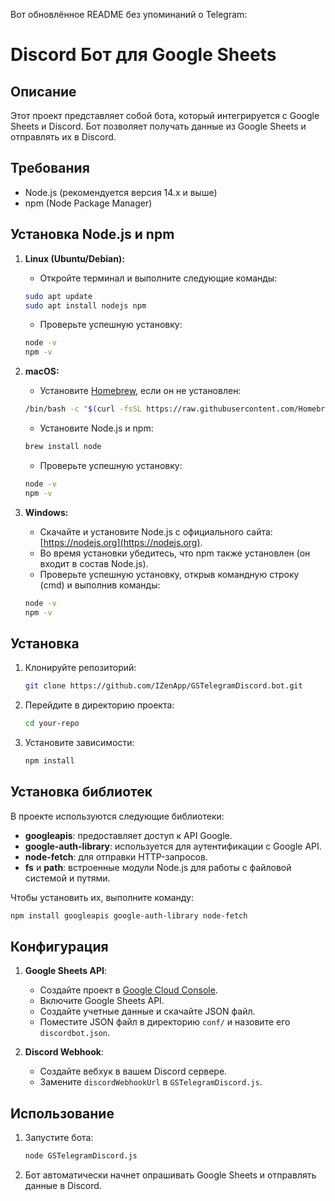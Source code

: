Вот обновлённое README без упоминаний о Telegram:

# Discord Бот для Google Sheets

## Описание
Этот проект представляет собой бота, который интегрируется с Google Sheets и Discord. Бот позволяет получать данные из Google Sheets и отправлять их в Discord.

## Требования
- Node.js (рекомендуется версия 14.x и выше)
- npm (Node Package Manager)

## Установка Node.js и npm
1. **Linux (Ubuntu/Debian):**
    - Откройте терминал и выполните следующие команды:
    ```sh
    sudo apt update
    sudo apt install nodejs npm
    ```
    - Проверьте успешную установку:
    ```sh
    node -v
    npm -v
    ```

2. **macOS:**
    - Установите [Homebrew](https://brew.sh/), если он не установлен:
    ```sh
    /bin/bash -c "$(curl -fsSL https://raw.githubusercontent.com/Homebrew/install/HEAD/install.sh)"
    ```
    - Установите Node.js и npm:
    ```sh
    brew install node
    ```
    - Проверьте успешную установку:
    ```sh
    node -v
    npm -v
    ```

3. **Windows:**
    - Скачайте и установите Node.js с официального сайта: [https://nodejs.org](https://nodejs.org).
    - Во время установки убедитесь, что npm также установлен (он входит в состав Node.js).
    - Проверьте успешную установку, открыв командную строку (cmd) и выполнив команды:
    ```sh
    node -v
    npm -v
    ```

## Установка
1. Клонируйте репозиторий:
    ```sh
    git clone https://github.com/IZenApp/GSTelegramDiscord.bot.git
    ```
2. Перейдите в директорию проекта:
    ```sh
    cd your-repo
    ```
3. Установите зависимости:
    ```sh
    npm install
    ```

## Установка библиотек
В проекте используются следующие библиотеки:
- **googleapis**: предоставляет доступ к API Google.
- **google-auth-library**: используется для аутентификации с Google API.
- **node-fetch**: для отправки HTTP-запросов.
- **fs** и **path**: встроенные модули Node.js для работы с файловой системой и путями.

Чтобы установить их, выполните команду:
```sh
npm install googleapis google-auth-library node-fetch
```    

## Конфигурация
1. **Google Sheets API**:
    - Создайте проект в [Google Cloud Console](https://console.cloud.google.com/).
    - Включите Google Sheets API.
    - Создайте учетные данные и скачайте JSON файл.
    - Поместите JSON файл в директорию `conf/` и назовите его `discordbot.json`.

2. **Discord Webhook**:
    - Создайте вебхук в вашем Discord сервере.
    - Замените `discordWebhookUrl` в `GSTelegramDiscord.js`.

## Использование
1. Запустите бота:
    ```sh
    node GSTelegramDiscord.js
    ```
2. Бот автоматически начнет опрашивать Google Sheets и отправлять данные в Discord.